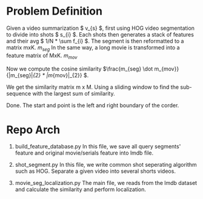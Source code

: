 # Problem Definition
Given a video summarization $ v_{s} $, first using HOG video segmentation to divide into shots $ s_{i} $.
Each shots then generates a stack of features and their avg $ 1/N * \sum f_{i} $. The segment is then reformatted to a matrix mxK. $m_{seg}$
In the same way, a long movie is transformed into a feature matrix of MxK. $m_{mov}$

Now we compute the cosine similarity $\frac{m_{seg} \dot m_{mov}}{|m_{seg}|_{2} * |m_{mov}|_{2}} $.

We get the similarity matrix m x M. Using a sliding window to find the sub-sequence with the largest sum of similarity.

Done. The start and point is the left and right boundary of the corder.

# Repo Arch
1. build_feature_database.py
In this file, we save all query segments' feature and original movie/serials feature into lmdb file.

2. shot_segment.py
In this file, we write common shot seperating algorithm such as HOG. Separate a given video into several shorts videos.

3. movie_seg_localization.py
The main file, we reads from the lmdb dataset and calculate the similarity and perform localization.
